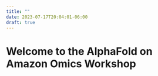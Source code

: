 ```yaml
---
title: ""
date: 2023-07-17T20:04:01-06:00
draft: true
---
```


# Welcome to the AlphaFold on Amazon Omics Workshop
